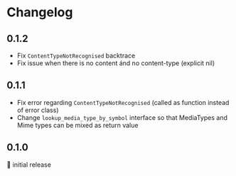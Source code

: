# Changelog

## 0.1.2

- Fix `ContentTypeNotRecognised` backtrace
- Fix issue when there is no content ánd no content-type (explicit nil)

## 0.1.1

- Fix error regarding `ContentTypeNotRecognised` (called as function instead of error class)
- Change `lookup_media_type_by_symbol` interface so that MediaTypes and Mime types can be mixed as return value

## 0.1.0

:baby: initial release
